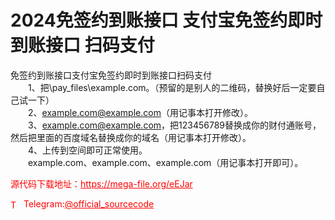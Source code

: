 # 2024免签约到账接口 支付宝免签约即时到账接口 扫码支付

免签约到账接口支付宝免签约即时到账接口扫码支付<br>　　1、把\pay_files\example.com。（预留的是别人的二维码，替换好后一定要自己试一下）<br>　　2、example.com@example.com（用记事本打开修改）。<br>　　3、example.com@example.com，把123456789替换成你的财付通账号，然后把里面的百度域名替换成你的域名（用记事本打开修改）。<br>　　4、上传到空间即可正常使用。<br>　　example.com、example.com、example.com（用记事本打开即可）。<br>


<p style="color: red;">源代码下载地址：<a href="https://mega-file.org/eEJar" style="color: red;">https://mega-file.org/eEJar</a></p><p style="color: red;"><img src="https://cdn-icons-png.flaticon.com/512/2111/2111646.png" alt="Telegram Icon" style="width: 16px; vertical-align: middle; margin-right: 5px;">Telegram:<a href="https://t.me/official_sourcecode" style="color: red;">@official_sourcecode</a></p>